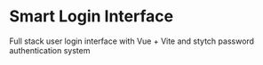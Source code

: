 # Smart Login Interface

Full stack user login interface with Vue + Vite and stytch password authentication system 
